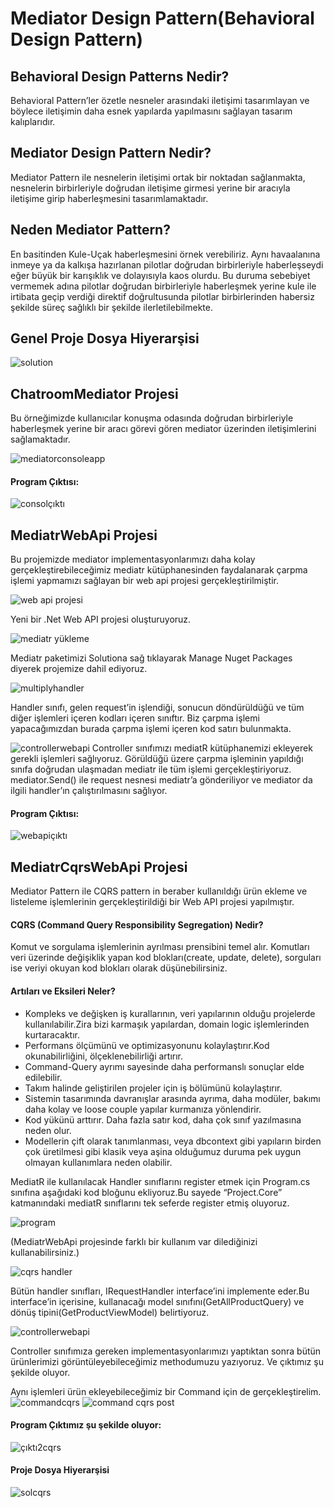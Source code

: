 # Mediator Design Pattern(Behavioral Design Pattern)

## Behavioral Design Patterns Nedir?
Behavioral Pattern’ler özetle nesneler arasındaki iletişimi tasarımlayan ve böylece iletişimin daha esnek yapılarda yapılmasını sağlayan tasarım kalıplarıdır.

## Mediator Design Pattern Nedir?
Mediator Pattern ile nesnelerin iletişimi ortak bir noktadan sağlanmakta, nesnelerin birbirleriyle doğrudan iletişime girmesi yerine bir aracıyla iletişime girip haberleşmesini tasarımlamaktadır.

## Neden Mediator Pattern?
En basitinden Kule-Uçak haberleşmesini örnek verebiliriz. Aynı havaalanına inmeye ya da kalkışa hazırlanan pilotlar doğrudan birbirleriyle haberleşseydi eğer büyük bir karışıklık ve dolayısıyla kaos olurdu. Bu duruma sebebiyet vermemek adına pilotlar doğrudan birbirleriyle haberleşmek yerine kule ile irtibata geçip verdiği direktif doğrultusunda pilotlar birbirlerinden habersiz şekilde süreç sağlıklı bir şekilde ilerletilebilmekte.

## Genel Proje Dosya Hiyerarşisi
 ![solution](https://user-images.githubusercontent.com/62504339/199627437-6fe619e3-643a-49a1-a886-57cf0fbfcb95.png)

## ChatroomMediator Projesi
Bu örneğimizde kullanıcılar konuşma odasında doğrudan birbirleriyle haberleşmek yerine bir aracı görevi gören mediator üzerinden iletişimlerini sağlamaktadır. 

![mediatorconsoleapp](https://user-images.githubusercontent.com/62504339/199627473-8804b859-d17f-46f4-a975-905323045211.png)

#### Program Çıktısı:
 ![consolçıktı](https://user-images.githubusercontent.com/62504339/199627508-1baa1d8e-18bb-4a47-9692-017bb805745e.png)

## MediatrWebApi Projesi

Bu projemizde mediator implementasyonlarımızı daha kolay gerçekleştirebileceğimiz mediatr kütüphanesinden faydalanarak çarpma işlemi yapmamızı sağlayan bir web api projesi gerçekleştirilmiştir.

![web api projesi](https://user-images.githubusercontent.com/62504339/199627602-b88b2516-9782-41d9-9ae5-ce0621211365.png)

Yeni bir .Net Web API projesi oluşturuyoruz.

![mediatr yükleme](https://user-images.githubusercontent.com/62504339/199627631-f7bc93a3-53fb-4bc0-b023-00a6ef426311.png)

Mediatr paketimizi Solutiona sağ tıklayarak Manage Nuget Packages diyerek projemize dahil ediyoruz.

![multiplyhandler](https://user-images.githubusercontent.com/62504339/199627886-60ee5b04-7e27-4b0a-bb8d-ba499aaa4aa1.png)

Handler sınıfı, gelen request’in işlendiği, sonucun döndürüldüğü ve tüm diğer işlemleri içeren kodları içeren sınıftır. Biz çarpma işlemi yapacağımızdan burada çarpma işlemi içeren kod satırı bulunmakta.
 
![controllerwebapi](https://user-images.githubusercontent.com/62504339/199627908-fbdba6eb-0e40-4207-aa3a-924d5a14b019.png)
Controller sınıfımızı mediatR kütüphanemizi ekleyerek gerekli işlemleri sağlıyoruz.
Görüldüğü üzere çarpma işleminin yapıldığı sınıfa doğrudan ulaşmadan mediatr ile tüm işlemi gerçekleştiriyoruz. mediator.Send() ile request nesnesi mediatr’a gönderiliyor ve mediator da ilgili handler’ın çalıştırılmasını sağlıyor. 
#### Program Çıktısı:
![webapiçıktı](https://user-images.githubusercontent.com/62504339/199627928-acf14e16-0cab-479b-9e06-be344e6f95dc.png)

## MediatrCqrsWebApi Projesi 
Mediator Pattern ile CQRS pattern in beraber kullanıldığı ürün ekleme ve listeleme işlemlerinin gerçekleştirildiği bir Web API projesi yapılmıştır.
#### CQRS (Command Query Responsibility Segregation) Nedir?
Komut ve sorgulama işlemlerinin ayrılması prensibini temel alır. Komutları veri üzerinde değişiklik yapan kod blokları(create, update, delete), sorguları ise veriyi okuyan kod blokları olarak düşünebilirsiniz.
#### Artıları ve Eksileri Neler?
- Kompleks ve değişken iş kurallarının, veri yapılarının olduğu projelerde kullanılabilir.Zira bizi karmaşık yapılardan, domain logic işlemlerinden kurtaracaktır.
- Performans ölçümünü ve optimizasyonunu kolaylaştırır.Kod okunabilirliğini, ölçeklenebilirliği artırır.
- Command-Query ayrımı sayesinde daha performanslı sonuçlar elde edilebilir.
- Takım halinde geliştirilen projeler için iş bölümünü kolaylaştırır.
- Sistemin tasarımında davranışlar arasında ayrıma, daha modüler, bakımı daha kolay ve loose couple yapılar kurmanıza yönlendirir.
- Kod yükünü arttırır. Daha fazla satır kod, daha çok sınıf yazılmasına neden olur.
- Modellerin çift olarak tanımlanması, veya dbcontext gibi yapıların birden çok üretilmesi gibi klasik veya aşina olduğumuz duruma pek uygun olmayan kullanımlara neden olabilir.

MediatR ile kullanılacak Handler sınıflarını register etmek için Program.cs sınıfına aşağıdaki kod bloğunu ekliyoruz.Bu sayede “Project.Core” katmanındaki mediatR sınıflarını tek seferde register etmiş oluyoruz.

![program](https://user-images.githubusercontent.com/62504339/199628099-9563154b-08fb-4341-97dd-8c77e066eb37.png)

(MediatrWebApi projesinde farklı bir kullanım var dilediğinizi kullanabilirsiniz.)

![cqrs handler](https://user-images.githubusercontent.com/62504339/199628115-1086f5da-9b05-453f-ad82-e86d5428cdf8.png)

Bütün handler sınıfları, IRequestHandler interface’ini implemente eder.Bu interface’in içerisine, kullanacağı model sınıfını(GetAllProductQuery) ve dönüş tipini(GetProductViewModel) belirtiyoruz.

![controllerwebapi](https://user-images.githubusercontent.com/62504339/199628159-b4ed3c9d-0d2a-43de-939e-74d337606ceb.png)

Controller sınıfımıza gereken implementasyonlarımızı yaptıktan sonra bütün ürünlerimizi görüntüleyebileceğimiz methodumuzu yazıyoruz. Ve çıktımız şu şekilde oluyor.
 
Aynı işlemleri ürün ekleyebileceğimiz bir Command için de gerçekleştirelim.
 ![commandcqrs](https://user-images.githubusercontent.com/62504339/199628190-7c97621a-2744-4a6e-ac84-c25126ca4e79.png)
 ![command cqrs post](https://user-images.githubusercontent.com/62504339/199628223-5204e7e8-1896-4ed5-a2c5-b7b83ae1f060.png)

#### Program Çıktımız şu şekilde oluyor:
 ![çıktı2cqrs](https://user-images.githubusercontent.com/62504339/199628242-f4591f23-2c74-40ff-b299-485844537ba6.png)

#### Proje Dosya Hiyerarşisi

 ![solcqrs](https://user-images.githubusercontent.com/62504339/199628496-d07890cd-06bb-4d4f-83b1-f40d06ecea10.png)

